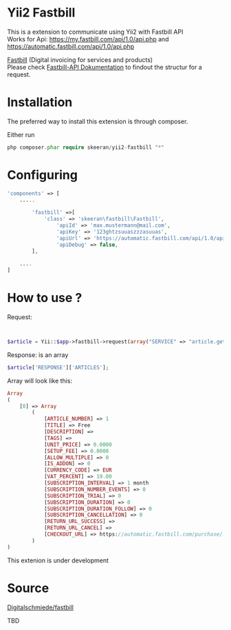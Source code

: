 Yii2 Fastbill
========
This is a extension to communicate using Yii2 with Fastbill API <br>
 Works for Api: https://my.fastbill.com/api/1.0/api.php and https://automatic.fastbill.com/api/1.0/api.php<br>
 
<a href="http://www.fastbill.com">Fastbill</a> (Digital invoicing for services and products)<br>
Please check <a href="http://www.fastbill.com/api/">Fastbill-API Dokumentation</a> to findout the structur for a request.



Installation
============

The preferred way to install this extension is through composer.

Either run

``` php
php composer.phar require skeeran/yii2-fastbill "*"
```

Configuring
=========

``` php
'components' => [
    .....
    
        'fastbill' =>[
            'class' => 'skeeran\fastbill\Fastbill',
                'apiId' => 'max.mustermann@mail.com',
                'apiKey' => '123ghtzsuuaszzzasuuas', 
                'apiUrl' => 'https://automatic.fastbill.com/api/1.0/api.php',
                'apiDebug' => false,
        ],
        
    ....
]
```

How to use ?
============

Request:
``` php


$article = Yii::$app->fastbill->request(array("SERVICE" => "article.get"));

```

Response: is an array
``` php
$article['RESPONSE']['ARTICLES'];
```
Array will look like this:

``` php
Array
(
    [0] => Array
        (
            [ARTICLE_NUMBER] => 1
            [TITLE] => Free
            [DESCRIPTION] => 
            [TAGS] => 
            [UNIT_PRICE] => 0.0000
            [SETUP_FEE] => 0.0000
            [ALLOW_MULTIPLE] => 0
            [IS_ADDON] => 0
            [CURRENCY_CODE] => EUR
            [VAT_PERCENT] => 19.00
            [SUBSCRIPTION_INTERVAL] => 1 month
            [SUBSCRIPTION_NUMBER_EVENTS] => 0
            [SUBSCRIPTION_TRIAL] => 0
            [SUBSCRIPTION_DURATION] => 0
            [SUBSCRIPTION_DURATION_FOLLOW] => 0
            [SUBSCRIPTION_CANCELLATION] => 0
            [RETURN_URL_SUCCESS] => 
            [RETURN_URL_CANCEL] => 
            [CHECKOUT_URL] => https://automatic.fastbill.com/purchase/.........
        )
)
```
This extenion is under development


Source
======
<a href="https://github.com/Digitalschmiede/fastbill">Digitalschmiede/fastbill</a>


TBD

